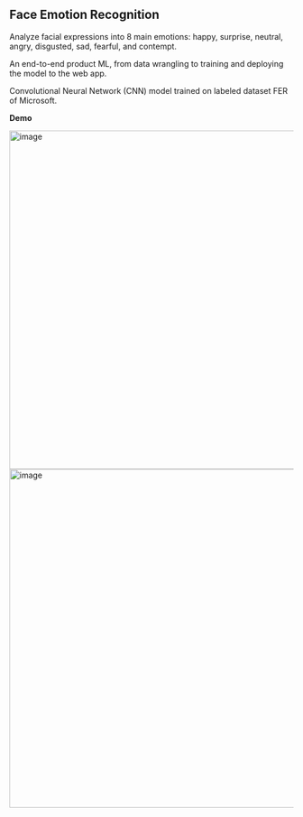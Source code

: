 ## Face Emotion Recognition

Analyze facial expressions into 8 main emotions: happy, surprise, neutral, angry, disgusted, sad, fearful, and contempt.

An end-to-end product ML, from data wrangling to training and deploying the model to the web app.

Convolutional Neural Network (CNN) model trained on labeled dataset FER of Microsoft. 

**Demo**

 <img width="600" alt="image" src="https://user-images.githubusercontent.com/91353356/197375907-825e5e3e-48d8-40f4-86a2-a382119dc4d0.png">
 
 <img width="600" alt="image" src="https://user-images.githubusercontent.com/91353356/197375912-a5f2e128-36fb-48c8-8a21-585b2ff94b03.png">
